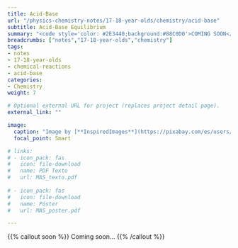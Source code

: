 ```yaml
---
title: Acid-Base
url: "/physics-chemistry-notes/17-18-year-olds/chemistry/acid-base"
subtitle: Acid-Base Equilibrium
summary: "<code style='color: #2E3440;background:#88C0D0'>COMING SOON</code> <br> Acid-Base Equilibrium. Arrhenius' and Brönsted-Lowry's Theories. Concept of pH."
breadcrumbs: ["notes","17-18-year-olds","chemistry"]
tags:
- notes
- 17-18-year-olds
- chemical-reactions
- acid-base
categories:
- Chemistry
weight: 7

# Optional external URL for project (replaces project detail page).
external_link: ""

image:
  caption: "Image by [**InspiredImages**](https://pixabay.com/es/users/InspiredImages-57296/) on [Pixabay](https://pixabay.com/es/)"
  focal_point: Smart

# links:
# - icon_pack: fas
#   icon: file-download
#   name: PDF Texto
#   url: MAS_texto.pdf
  
# - icon_pack: fas
#   icon: file-download
#   name: Póster
#   url: MAS_poster.pdf

---
```


{{% callout soon %}}
Coming soon...
{{% /callout %}}
